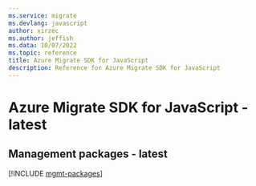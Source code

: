 ```yaml
---
ms.service: migrate
ms.devlang: javascript
author: xirzec
ms.author: jeffish
ms.data: 10/07/2022
ms.topic: reference
title: Azure Migrate SDK for JavaScript
description: Reference for Azure Migrate SDK for JavaScript
---
```

# Azure Migrate SDK for JavaScript - latest

## Management packages - latest
[!INCLUDE [mgmt-packages](migrate-mgmt-index.md)]